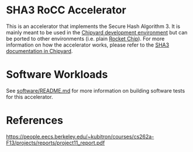 # SHA3 RoCC Accelerator

This is an accelerator that implements the Secure Hash Algorithm 3.
It is mainly meant to be used in the
[Chipyard development environment](https://github.com/ucb-bar/chipyard)
but can be ported to other environments (i.e. plain
[Rocket Chip](https://github.com/chipsalliance/rocket-chip)).
For more information on how the accelerator works, please refer to the
[SHA3 documentation in Chipyard](https://chipyard.readthedocs.io/en/latest/Generators/SHA3.html).

# Software Workloads

See [software/README.md](software/README.md) for more information on building software tests for this
accelerator.

# References

https://people.eecs.berkeley.edu/~kubitron/courses/cs262a-F13/projects/reports/project11_report.pdf
